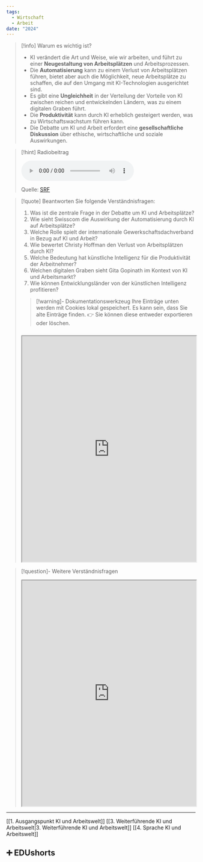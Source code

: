 ```yaml
---
tags:
  - Wirtschaft
  - Arbeit
date: "2024"
---
```

>[!info] Warum es wichtig ist?
>- KI verändert die Art und Weise, wie wir arbeiten, und führt zu einer **Neugestaltung von Arbeitsplätzen** und Arbeitsprozessen.
>- Die **Automatisierung** kann zu einem Verlust von Arbeitsplätzen führen, bietet aber auch die Möglichkeit, neue Arbeitsplätze zu schaffen, die auf den Umgang mit KI-Technologien ausgerichtet sind.
>- Es gibt eine **Ungleichheit** in der Verteilung der Vorteile von KI zwischen reichen und entwickelnden Ländern, was zu einem digitalen Graben führt.
>- Die **Produktivität** kann durch KI erheblich gesteigert werden, was zu Wirtschaftswachstum führen kann.
>- Die Debatte um KI und Arbeit erfordert eine **gesellschaftliche Diskussion** über ethische, wirtschaftliche und soziale Auswirkungen.

>[!hint] Radiobeitrag
>
><audio controls><source src="https://download-media.srf.ch/world/audio/Echo-der-Zeit-radio/2024/03/Echo-der-Zeit-radio-26c81976-9f36-4c89-b476-09a4410f9077.mp3"></audio>
>
>Quelle: [SRF](https://www.srf.ch/play/radio/redirect/detail/26c81976-9f36-4c89-b476-09a4410f9077)

>[!quote] Beantworten Sie folgende Verständnisfragen:
>1. Was ist die zentrale Frage in der Debatte um KI und Arbeitsplätze?
>2. Wie sieht Swisscom die Auswirkung der Automatisierung durch KI auf Arbeitsplätze?
>3. Welche Rolle spielt der internationale Gewerkschaftsdachverband in Bezug auf KI und Arbeit?
>4. Wie bewertet Christy Hoffman den Verlust von Arbeitsplätzen durch KI?
>5. Welche Bedeutung hat künstliche Intelligenz für die Produktivität der Arbeitnehmer?
>6. Welchen digitalen Graben sieht Gita Gopinath im Kontext von KI und Arbeitsmarkt?
>7. Wie können Entwicklungsländer von der künstlichen Intelligenz profitieren?
>
>>[!warning]- Dokumentationswerkzeug 
>Ihre Einträge unten werden mit Cookies lokal gespeichert. Es kann sein, dass Sie alte Einträge finden. 
>👉 Sie können diese entweder exportieren oder löschen.
>#####
><iframe width="100%" height="600" src="https://app.Lumi.education/run/dw_E7K" allowfullscreen allow="geolocation *; autoplay; encrypted-media"></iframe>


>[!question]- Weitere Verständnisfragen
><iframe width="100%" height="600" src="https://app.Lumi.education/run/3ZYlyg" allowfullscreen allow="geolocation *; autoplay; encrypted-media"></iframe>

---
[[1. Ausgangspunkt KI und Arbeitswelt]]
[[3. Weiterführende KI und Arbeitswelt|3. Weiterführende KI und Arbeitswelt]]
[[4. Sprache KI und Arbeitswelt]]

## ➕ EDUshorts

